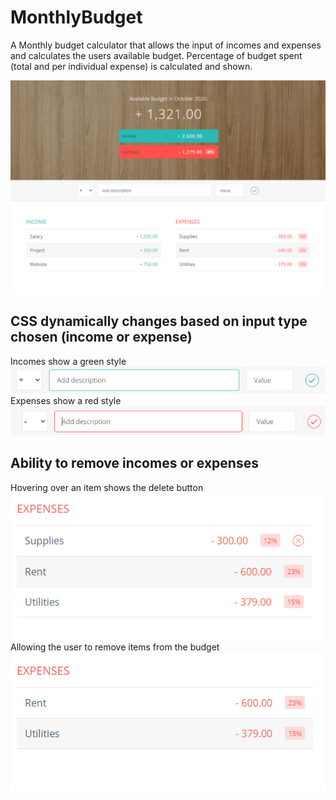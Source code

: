 # MonthlyBudget
A Monthly budget calculator that allows the input of incomes and expenses and calculates the users available budget.
Percentage of budget spent (total and per individual expense) is calculated and shown.

![Screenshot](Images/Screenshot.png?raw=true "Screen Shot")

## CSS dynamically changes based on input type chosen (income or expense)
Incomes show a green style
![Screenshot](Images/incCSS.png?raw=true "Screen Shot")
Expenses show a red style
![Screenshot](Images/expCSS.png?raw=true "Screen Shot")

## Ability to remove incomes or expenses
Hovering over an item shows the delete button
![Screenshot](Images/beforedelete.png?raw=true "Screen Shot")
Allowing the user to remove items from the budget
![Screenshot](Images/afterdelete.png?raw=true "Screen Shot")
